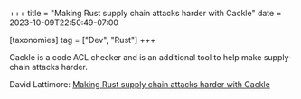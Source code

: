 +++
title = "Making Rust supply chain attacks harder with Cackle"
date = 2023-10-09T22:50:49-07:00

[taxonomies]
tag = ["Dev", "Rust"]
+++

Cackle is a code ACL checker and is an additional tool to help make supply-chain attacks harder. 

<!-- more -->

David Lattimore: [Making Rust supply chain attacks harder with Cackle](https://davidlattimore.github.io/making-supply-chain-attacks-harder.html#introducing-cackle-aka-cargo-acl)
